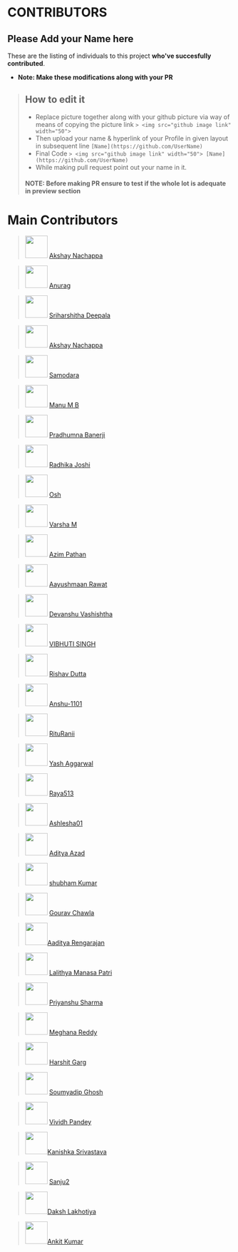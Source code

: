 # CONTRIBUTORS

## Please Add your Name here
These are the listing of individuals to this project **who've succesfully contributed**.

- **Note: Make these modifications along with your PR**
> ## How to edit it
>
> - Replace picture together along with your github picture via way of means of copying the picture link
    `> <img src="github image link" width="50"> `
> - Then upload your name & hyperlink of your Profile in given layout in subsequent line
    `[Name](https://github.com/UserName)`
> - Final Code `> <img src="github image link" width="50"> [Name](https://github.com/UserName)`
> - While making pull request point out your name in it.
>
> #### NOTE: Before making PR ensure to test if the whole lot is adequate in preview section

# Main Contributors

> <img src="https://avatars.githubusercontent.com/u/46316452?v=4" width="50"> [Akshay Nachappa](https://github.com/AkshayNachappa)

> <img src="https://avatars.githubusercontent.com/u/53044933?v=4" width="50"> [Anurag](https://github.com/Anurag582)

> <img src="https://avatars.githubusercontent.com/u/66819169?v=4" width="50"> [Sriharshitha Deepala](https://github.com/Sriharshitha842)

> <img src="https://avatars.githubusercontent.com/u/81933624?v=4" width="50"> [Akshay Nachappa](https://github.com/da-r-k)

> <img src="https://avatars.githubusercontent.com/u/38998978?v=4" width="50"> [Samodara](https://github.com/saamodra)

> <img src="https://avatars.githubusercontent.com/u/47355913?v=4" width="50"> [Manu M B](https://github.com/mbmanu)

> <img src="https://avatars.githubusercontent.com/u/60711601?v=4" width="50"> [Pradhumna Banerji](https://github.com/pradhumna22)

> <img src="https://avatars.githubusercontent.com/u/65120628?v=4" width="50"> [Radhika Joshi](https://github.com/RADHIKA-JOSHI123)

> <img src="https://avatars.githubusercontent.com/u/91365389?v=4" width="50"> [Osh](https://github.com/osh2002)

> <img src="https://avatars.githubusercontent.com/u/49654230?v=4" width="50"> [Varsha M](https://github.com/varshamanjunath)

> <img src="https://avatars.githubusercontent.com/u/42502005?v=4" width="50"> [Azim Pathan](https://github.com/AzimPathan)

> <img src="https://avatars.githubusercontent.com/u/73700330?v=4" width="50"> [Aayushmaan Rawat](https://github.com/Aayushmaan-Rawat)

> <img src="https://avatars.githubusercontent.com/u/46783195?v=4" width="50"> [Devanshu Vashishtha](https://github.com/web-codegrammer)

> <img src="https://avatars.githubusercontent.com/u/39965391?s=40&v=4" width="50"> [VIBHUTI SINGH](https://github.com/VibhuRajput)

> <img src="https://avatars.githubusercontent.com/u/72291921?v=4" width="50"> [Rishav Dutta](https://github.com/Rishav-00)

> <img src="https://avatars.githubusercontent.com/u/70372650?v=4" width="50"> [ Anshu-1101](https://github.com/Anshu-1101)

> <img src="https://avatars.githubusercontent.com/u/78473864?v=4" width="50"> [RituRanii](https://github.com/RituRanii)

> <img src="https://avatars.githubusercontent.com/u/74525913?v=4" width="50"> [Yash Aggarwal](https://github.com/yashaggarwal0722)

> <img src="https://avatars.githubusercontent.com/u/64854191?v=4" width="50"> [ Raya513 ](https://github.com/Raya513)

> <img src="https://avatars.githubusercontent.com/u/75237016?v=4" width="50"> [ Ashlesha01 ](https://github.com/Ashlesha01)

> <img src="https://avatars.githubusercontent.com/u/78153372?v=4" width="50"> [ Aditya Azad ](https://github.com/adityaazad79)

> <img src="https://avatars.githubusercontent.com/u/77494972?v=4" width="50"> [shubham Kumar](https://github.com/shubhkasyap)

> <img src = "https://avatars.githubusercontent.com/gouravchawla" width="50"> [Gourav Chawla](https://github.com/gouravchawla)

> <img src="https://avatars.githubusercontent.com/u/54243892?v=4" width="50">[Aaditya Rengarajan](https://github.com/aadityarengarajan)

> <img src = "https://avatars.githubusercontent.com/lalithyamanasapatri" width="50"> [Lalithya Manasa Patri](https://github.com/lalithyamanasapatri)

> <img src="https://avatars.githubusercontent.com/u/61052483?s=40&v=4" width="50"> [Priyanshu Sharma](https://github.com/priyanshu0056)

> <img src = "https://avatars.githubusercontent.com/u/58140782?v=4" width="50"> [Meghana Reddy](https://github.com/Meghana-Red)

> <img src = "https://avatars.githubusercontent.com/u/92089083?s=400&v=4" width="50"> [Harshit Garg](https://github.com/Harshit-2473)

> <img src = "https://avatars.githubusercontent.com/u/85837763?v=4" width="50"> [Soumyadip Ghosh](https://github.com/SoumyadipGhosh23)

> <img src = "https://avatars.githubusercontent.com/u/91251535?v=4" width="50"> [Vividh Pandey](https://github.com/VividhPandey003)

> <img src="https://avatars.githubusercontent.com/u/57205074?s=400&u=2c90d73b8a79fde6b8919eb91b8f3a9d9025f456&v=4" width="50">[Kanishka Srivastava](https://github.com/kanishkasrivastava)

> <img src = "https://avatars.githubusercontent.com/u/61052483?s=40&v=4" width="50"> [Sanju2](https://github.com/sanju2)

> <img src="https://avatars.githubusercontent.com/u/57205074?s=40&v=4" width="50">[Daksh Lakhotiya](https://github.com/daksh890)

> <img src="https://avatars.githubusercontent.com/%3Cankitkumar5358%3E" width="50">[Ankit Kumar](https://github.com/ankitkumar5358)